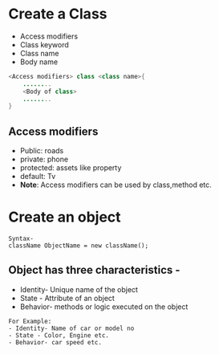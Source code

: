 # Create a Class
- Access modifiers
- Class keyword
- Class name
- Body name


```java
<Access modifiers> class <class name>{
    ........
    <Body of class>
    ........
}
```

## Access modifiers
- Public: roads
- private: phone
- protected: assets like property
- default: Tv
- <b>Note</b>: Access modifiers can be used by class,method etc.

# Create an object
```
Syntax-
className ObjectName = new className();
```

## Object has three characteristics -
- Identity- Unique name of the object
- State - Attribute of an object
- Behavior- methods or logic executed on the object


```
For Example:
- Identity- Name of car or model no
- State - Color, Engine etc.
- Behavior- car speed etc.
```
